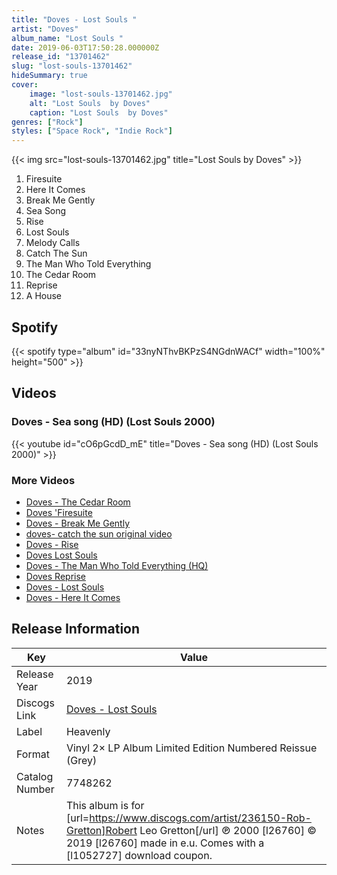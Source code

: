```yaml
---
title: "Doves - Lost Souls "
artist: "Doves"
album_name: "Lost Souls "
date: 2019-06-03T17:50:28.000000Z
release_id: "13701462"
slug: "lost-souls-13701462"
hideSummary: true
cover:
    image: "lost-souls-13701462.jpg"
    alt: "Lost Souls  by Doves"
    caption: "Lost Souls  by Doves"
genres: ["Rock"]
styles: ["Space Rock", "Indie Rock"]
---
```


{{< img src="lost-souls-13701462.jpg" title="Lost Souls  by Doves" >}}

<!-- section break -->

1. Firesuite
2. Here It Comes 
3. Break Me Gently
4. Sea Song
5. Rise
6. Lost Souls
7. Melody Calls
8. Catch The Sun
9. The Man Who Told Everything 
10. The Cedar Room
11. Reprise
12. A House 

<!-- section break -->


## Spotify
{{< spotify type="album" id="33nyNThvBKPzS4NGdnWACf" width="100%" height="500" >}}



## Videos
### Doves - Sea song (HD) (Lost Souls 2000)
{{< youtube id="cO6pGcdD_mE" title="Doves - Sea song (HD) (Lost Souls 2000)" >}}<br>

### More Videos

- [Doves - The Cedar Room](https://www.youtube.com/watch?v=RadUfjnnqOE)
- [Doves 'Firesuite](https://www.youtube.com/watch?v=YDMbFjQZCkM)
- [Doves - Break Me Gently](https://www.youtube.com/watch?v=2ct3Ia7HwPc)
- [doves- catch the sun original video](https://www.youtube.com/watch?v=KqlIFLb6jU0)
- [Doves - Rise](https://www.youtube.com/watch?v=supe-yD0fX4)
- [Doves Lost Souls](https://www.youtube.com/watch?v=55G56ToTXYk)
- [Doves - The Man Who Told Everything (HQ)](https://www.youtube.com/watch?v=Gd5g7X9KPB4)
- [Doves Reprise](https://www.youtube.com/watch?v=bcIX1kH_tR8)
- [Doves - Lost Souls](https://www.youtube.com/watch?v=QCmvW7MLMA0)
- [Doves - Here It Comes](https://www.youtube.com/watch?v=kthMTQs61ic)


## Release Information
|  Key           | Value                                                |
| ---------------| ---------------------------------------------------- |
| Release Year   | 2019                                   |
| Discogs Link   | [Doves - Lost Souls ](https://www.discogs.com/release/13701462-Doves-Lost-Souls-) |
| Label          | Heavenly |
| Format         | Vinyl 2× LP Album Limited Edition Numbered Reissue (Grey) |
| Catalog Number | 7748262 |
| Notes | This album is for [url=https://www.discogs.com/artist/236150-Rob-Gretton]Robert Leo Gretton[/url] ℗ 2000 [l26760] © 2019 [l26760] made in e.u.  Comes with a [l1052727] download coupon. |